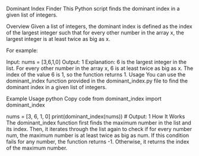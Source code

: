 Dominant Index Finder
This Python script finds the dominant index in a given list of integers.

Overview
Given a list of integers, the dominant index is defined as the index of the largest integer such that for every other number in the array x, the largest integer is at least twice as big as x.

For example:

Input: nums = [3,6,1,0]
Output: 1
Explanation: 6 is the largest integer in the list. For every other number in the array x, 6 is at least twice as big as x. The index of the value 6 is 1, so the function returns 1.
Usage
You can use the dominant_index function provided in the dominant_index.py file to find the dominant index in a given list of integers.

Example Usage
python
Copy code
from dominant_index import dominant_index

nums = [3, 6, 1, 0]
print(dominant_index(nums))  # Output: 1
How It Works
The dominant_index function first finds the maximum number in the list and its index. Then, it iterates through the list again to check if for every number num, the maximum number is at least twice as big as num. If this condition fails for any number, the function returns -1. Otherwise, it returns the index of the maximum number.
